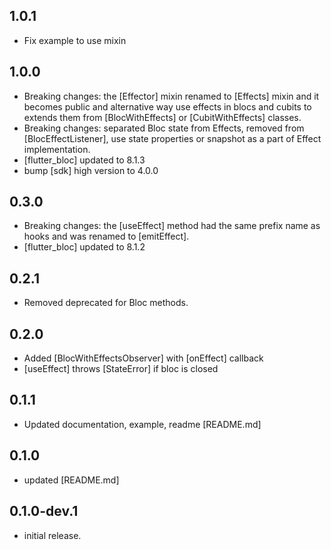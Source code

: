 ## 1.0.1
- Fix example to use mixin
## 1.0.0
- Breaking changes: the [Effector] mixin renamed to [Effects] mixin and it becomes public
and alternative way use effects in blocs and cubits to extends them from [BlocWithEffects] or [CubitWithEffects] classes.
- Breaking changes: separated Bloc state from Effects, removed from [BlocEffectListener], use state properties or snapshot 
as a part of Effect implementation.
- [flutter_bloc] updated to 8.1.3
- bump [sdk] high version to 4.0.0

## 0.3.0
- Breaking changes: the [useEffect] method had the same prefix name as hooks and was renamed to [emitEffect].
- [flutter_bloc] updated to 8.1.2

## 0.2.1
- Removed deprecated for Bloc methods.

## 0.2.0
- Added [BlocWithEffectsObserver] with [onEffect] callback
- [useEffect] throws [StateError] if bloc is closed
 
## 0.1.1
- Updated documentation, example, readme [README.md]
 
## 0.1.0
- updated [README.md]

## 0.1.0-dev.1
- initial release.
